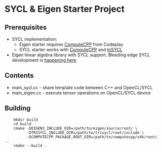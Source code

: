 # SYCL & Eigen Starter Project

## Prerequisites

* SYCL implementation:
  * Eigen starter requires [ComputeCPP](https://www.codeplay.com/products/computesuite/computecpp) from Codeplay
  * SYCL starter works with [ComputeCPP](https://www.codeplay.com/products/computesuite/computecpp) and [triSYCL](https://github.com/triSYCL/triSYCL)
* Eigen linear algebra library with SYCL support. Bleeding edge SYCL development is [happening here](https://bitbucket.org/benoitsteiner/opencl)

## Contents

* main_sycl.cc   - share template code between C++ and OpenCL/SYCL
* main_eigen.cc  - execute tensor operations on OpenCL/SYCL device

## Building

        mkdir build
        cd build
        cmake -DEIGEN3_INCLUDE_DIR=/path/to/eigen/source/root/ \
              -DTRISYCL_INCLUDE_DIR=/path/to/trisycl/root/include \
              -DCOMPUTECPP_PACKAGE_ROOT_DIR=/path/to/computecpp/sdk/root/ ..
        cmake --build .
